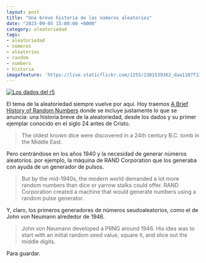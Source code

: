 ```yaml
---
layout: post
title: "Una breve historia de los números aleatorios"
date: "2023-09-05 15:00:00 +0000"
category: aleatoriedad
tags:
- aleatoriedad
- números
- aleatorios
- random
- numbers
- historia
imagefeature: 'https://live.staticflickr.com/1255/1301539362_daa1107f13.jpg'
---
```

<a href="https://www.flickr.com/photos/fernand0/1301539362/" title="Los dados del r5 "><img src="https://live.staticflickr.com/1255/1301539362_daa1107f13.jpg" alt="Los dados del r5 " class="img-responsive img-centered"></a>

El tema de la aleatoriedad siempre vuelve por aquí. Hoy traemos [A Brief History of Random Numbers](https://tashian.com/articles/a-brief-history-of-random-numbers/) donde se incluye justamente lo que se anuncia: una historia breve de la aleatoriedad, desde los dados y su primer ejemplar conocido en el siglo 24 antes de Cristo.

> The oldest known dice were discovered in a 24th century B.C. tomb in the Middle East. 

Pero centrándose en los años 1940 y la necesidad de generar números aleatorios. por ejemplo, la máquina de RAND Corporation que los generaba con ayuda de un generador de pulsos.

> But by the mid-1940s, the modern world demanded a lot more random numbers than dice or yarrow stalks could offer. RAND Corporation created a machine that would generate numbers using a random pulse generator.

Y, claro, los primeros generadores de números seudoaleatorios, como el de John von Neumann alrededor de 1946.

> John von Neumann developed a PRNG around 1946. His idea was to start with an initial random seed value, square it, and slice out the middle digits. 

Para guardar.

